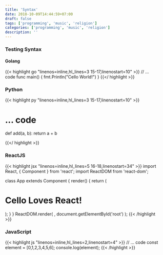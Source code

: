 ```yaml
---
title: 'Syntax'
date: 2018-10-09T14:44:59+07:00
draft: false
tags: ['programming', 'music', 'religion']
categories: ['programming', 'music', 'religion']
description: ''
---
```


### Testing Syntax

#### Golang

{{< highlight go "linenos=inline,hl_lines=3 15-17,linenostart=10" >}}
// ... code
func main() {
fmt.Println("Cello World!")
}
{{</ highlight >}}

### Python

{{< highlight py "linenos=inline,hl_lines=3 15-17,linenostart=10" >}}

# ... code

def add(a, b):
return a + b

{{</ highlight >}}

### ReactJS

{{< highlight jsx "linenos=inline,hl_lines=5 16-18,linenostart=34" >}}
import React, { Component } from 'react';
import ReactDOM from 'react-dom';

class App extends Component {
render() {
return (

<div>
<h1>
Cello Loves React!
</h1>
</div>
);
}
}
ReactDOM.render(
<App />,
document.getElementById('root')
);
{{< /highlight >}}

### JavaScript

{{< highlight js "linenos=inline,hl_lines=2,linenostart=4" >}}
// … code
const element = [0,1,2,3,4,5,6];
console.log(element);
{{< /highlight >}}
